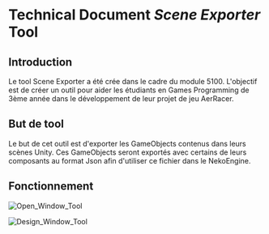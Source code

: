 # Technical Document *Scene Exporter* Tool

## Introduction
Le tool Scene Exporter a été crée dans le cadre du module 5100. L'objectif est de créer un outil pour aider les étudiants en Games Programming de 3ème année dans le développement de leur projet de jeu AerRacer.

## But de tool
Le but de cet outil est d'exporter les GameObjects contenus dans leurs scènes Unity. Ces GameObjects seront exportés avec certains de leurs composants au format Json afin d'utiliser ce fichier dans le NekoEngine.

## Fonctionnement

![Open_Window_Tool](SosoLaMojo.github.io/assets/GIF/Open_Window.gif)

![Design_Window_Tool](SosoLaMojo.github.io/assets/PNG/Tool_Scene_Exporter/Design_Window.PNG)
